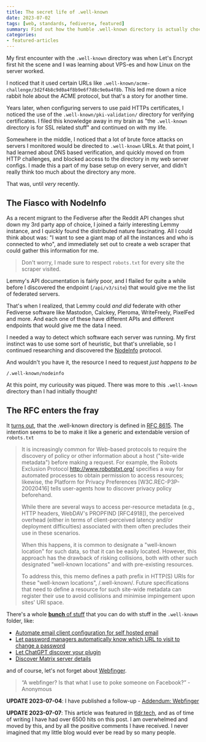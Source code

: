 ```yaml
---
title: The secret life of .well-known
date: 2023-07-02
tags: [web, standards, fediverse, featured]
summary: Find out how the humble .well-known directory is actually chock-full of bonuses that will make your web development life easier.
categories:
- featured-articles
---
```


My first encounter with the `.well-known` directory was when Let's Encrypt first hit the scene and I was learning about VPS-es and how Linux on the server worked. 

I noticed that it used certain URLs like `.well-known/acme-challenge/3d2f4b8c9d0a4f8b9e6f7d8c9e0a4f8b`. This led me down a nice rabbit hole about the ACME protocol, but that's a story for another time.

Years later, when configuring servers to use paid HTTPs certificates, I noticed the use of the `.well-known/pki-validation/` directory for verifying certificates. I filed this knowledge away in my brain as "the `.well-known` directory is for SSL related stuff" and continued on with my life.

Somewhere in the middle, I noticed that a lot of brute force attacks on servers I monitored would be directed to `.well-known` URLs. At that point, I had learned about DNS based verification, and quickly moved on from HTTP challenges, and blocked access to the directory in my web server configs. I made this a part of my base setup on every server, and didn't really think too much about the directory any more.

That was, until _very_ recently.

## The Fiasco with NodeInfo
As a recent migrant to the Fediverse after the Reddit API changes shut down my 3rd party app of choice, I joined a fairly interesting Lemmy instance, and I quickly found the distributed nature fascinating. All I could think about was: "I want to see a giant map of all the instances and who is connected to who", and immediately set out to create a web scraper that could gather this information for me.

> Don't worry, I made sure to respect `robots.txt` for every site the scraper visited.

Lemmy's API documentation is fairly poor, and I flailed for quite a while before I discovered the endpoint (`/api/v3/site`) that would give me the list of federated servers.

That's when I realized, that Lemmy could _and did_ federate with other Fediverse software like Mastodon, Calckey, Pleroma, WriteFreely, PixelFed and more. And each one of these have different APIs and different endpoints that would give me the data I need. 

I needed a way to detect which software each server was running. My first instinct was to use some sort of heuristic, but that's unreliable, so I continued researching and discovered the [NodeInfo](https://github.com/jhass/nodeinfo/blob/main/PROTOCOL.md) protocol.

And wouldn't you have it, the resource I need to request _just happens to be_
```
/.well-known/nodeinfo
```

At this point, my curiousity was piqued. There was more to this `.well-known` directory than I had initially thought!

## The RFC enters the fray
It [turns out](https://serverfault.com/questions/795467/what-is-the-purpose-of-the-well-known-folder), that the .well-known directory is defined in [RFC 8615](https://www.rfc-editor.org/rfc/rfc8615). The intention seems to be to make it like a generic and extendable version of `robots.txt` 

>    It is increasingly common for Web-based protocols to require the discovery of policy or other information about a host ("site-wide metadata") before making a request. For example, the Robots Exclusion Protocol http://www.robotstxt.org/ specifies a way for automated processes to obtain permission to access resources; likewise, the Platform for Privacy Preferences [W3C.REC-P3P-20020416] tells user-agents how to discover privacy policy beforehand.
>
>
>    While there are several ways to access per-resource metadata (e.g., HTTP headers, WebDAV's PROPFIND [RFC4918]), the perceived overhead (either in terms of client-perceived latency and/or deployment difficulties) associated with them often precludes their use in these scenarios.
>
>
>    When this happens, it is common to designate a "well-known location" for such data, so that it can be easily located. However, this approach has the drawback of risking collisions, both with other such designated "well-known locations" and with pre-existing resources.
>
>
>    To address this, this memo defines a path prefix in HTTP(S) URIs for these "well-known locations", /.well-known/. Future specifications that need to define a resource for such site-wide metadata can register their use to avoid collisions and minimise impingement upon sites' URI space.

There's a whole [**bunch** of stuff](https://en.wikipedia.org/w/index.php?title=Well-known_URI#List_of_well-known_URIs) that you can do with stuff in the `.well-known` folder, like:
* [Automate email client configuration for self hosted email](https://www.hardill.me.uk/wordpress/2021/01/24/email-autoconfiguration/)
* [Let password managers automatically know which URL to visit to change a password](https://web.dev/change-password-url/)
* [Let ChatGPT discover your plugin](https://platform.openai.com/docs/plugins/getting-started)
* [Discover Matrix server details](https://spec.matrix.org/latest/client-server-api/#well-known-uri)

and of course, let's not forget about [Webfinger](https://webfinger.net/).

> “A webfinger? Is that what I use to poke someone on Facebook?” - Anonymous

**UPDATE 2023-07-04**: I have published a follow-up - [Addendum: Webfinger](/blog/2023-07-04-addendum-webfinger)

**UPDATE 2023-07-07**: This article was featured in [tldr.tech](https://tldr.tech/tech/2023-07-07), and as of time of writing I have had over 6500 hits on this post. I am overwhelmed and moved by this, and by all the positive comments I have received. I never imagined that my little blog would ever be read by so many people.